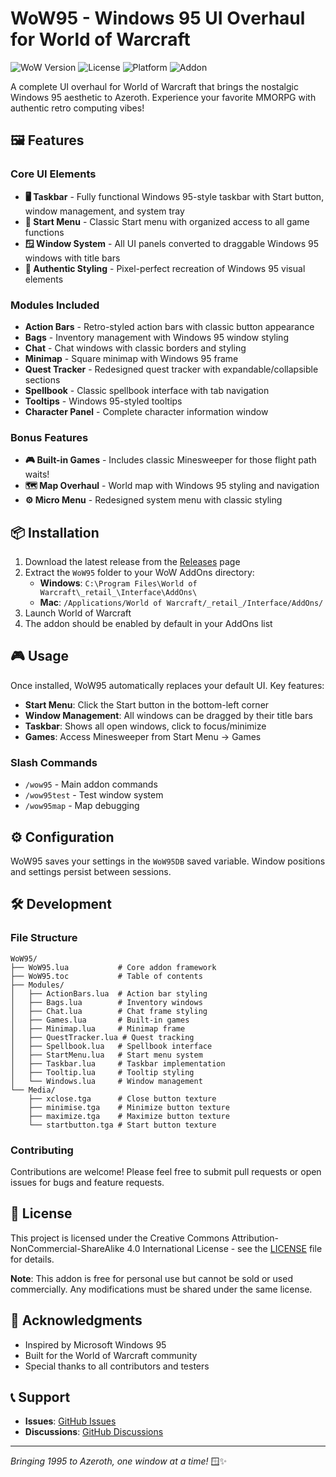 # WoW95 - Windows 95 UI Overhaul for World of Warcraft

![WoW Version](https://img.shields.io/badge/WoW-11.0.2-blue)
![License](https://img.shields.io/badge/license-CC%20BY--NC--SA%204.0-red)
![Platform](https://img.shields.io/badge/platform-Windows%20%7C%20Mac-lightgrey)
![Addon](https://img.shields.io/badge/addon-UI%20Overhaul-purple)

A complete UI overhaul for World of Warcraft that brings the nostalgic Windows 95 aesthetic to Azeroth. Experience your favorite MMORPG with authentic retro computing vibes!

## 🖼️ Features

### Core UI Elements
- **🖥️ Taskbar** - Fully functional Windows 95-style taskbar with Start button, window management, and system tray
- **📂 Start Menu** - Classic Start menu with organized access to all game functions
- **🪟 Window System** - All UI panels converted to draggable Windows 95 windows with title bars
- **🎨 Authentic Styling** - Pixel-perfect recreation of Windows 95 visual elements

### Modules Included
- **Action Bars** - Retro-styled action bars with classic button appearance
- **Bags** - Inventory management with Windows 95 window styling
- **Chat** - Chat windows with classic borders and styling
- **Minimap** - Square minimap with Windows 95 frame
- **Quest Tracker** - Redesigned quest tracker with expandable/collapsible sections
- **Spellbook** - Classic spellbook interface with tab navigation
- **Tooltips** - Windows 95-styled tooltips
- **Character Panel** - Complete character information window

### Bonus Features
- **🎮 Built-in Games** - Includes classic Minesweeper for those flight path waits!
- **🗺️ Map Overhaul** - World map with Windows 95 styling and navigation
- **⚙️ Micro Menu** - Redesigned system menu with classic styling

## 📦 Installation

1. Download the latest release from the [Releases](https://github.com/OwenModsTW/WoW95/releases) page
2. Extract the `WoW95` folder to your WoW AddOns directory:
   - **Windows**: `C:\Program Files\World of Warcraft\_retail_\Interface\AddOns\`
   - **Mac**: `/Applications/World of Warcraft/_retail_/Interface/AddOns/`
3. Launch World of Warcraft
4. The addon should be enabled by default in your AddOns list

## 🎮 Usage

Once installed, WoW95 automatically replaces your default UI. Key features:

- **Start Menu**: Click the Start button in the bottom-left corner
- **Window Management**: All windows can be dragged by their title bars
- **Taskbar**: Shows all open windows, click to focus/minimize
- **Games**: Access Minesweeper from Start Menu → Games

### Slash Commands
- `/wow95` - Main addon commands
- `/wow95test` - Test window system
- `/wow95map` - Map debugging

## ⚙️ Configuration

WoW95 saves your settings in the `WoW95DB` saved variable. Window positions and settings persist between sessions.

## 🛠️ Development

### File Structure
```
WoW95/
├── WoW95.lua           # Core addon framework
├── WoW95.toc           # Table of contents
├── Modules/
│   ├── ActionBars.lua  # Action bar styling
│   ├── Bags.lua        # Inventory windows
│   ├── Chat.lua        # Chat frame styling
│   ├── Games.lua       # Built-in games
│   ├── Minimap.lua     # Minimap frame
│   ├── QuestTracker.lua # Quest tracking
│   ├── Spellbook.lua   # Spellbook interface
│   ├── StartMenu.lua   # Start menu system
│   ├── Taskbar.lua     # Taskbar implementation
│   ├── Tooltip.lua     # Tooltip styling
│   └── Windows.lua     # Window management
└── Media/
    ├── xclose.tga      # Close button texture
    ├── minimise.tga    # Minimize button texture
    ├── maximize.tga    # Maximize button texture
    └── startbutton.tga # Start button texture
```

### Contributing
Contributions are welcome! Please feel free to submit pull requests or open issues for bugs and feature requests.

## 📝 License

This project is licensed under the Creative Commons Attribution-NonCommercial-ShareAlike 4.0 International License - see the [LICENSE](LICENSE) file for details.

**Note**: This addon is free for personal use but cannot be sold or used commercially. Any modifications must be shared under the same license.

## 🙏 Acknowledgments

- Inspired by Microsoft Windows 95
- Built for the World of Warcraft community
- Special thanks to all contributors and testers

## 📞 Support

- **Issues**: [GitHub Issues](https://github.com/OwenModsTW/WoW95/issues)
- **Discussions**: [GitHub Discussions](https://github.com/OwenModsTW/WoW95/discussions)

---

*Bringing 1995 to Azeroth, one window at a time!* 🪟✨